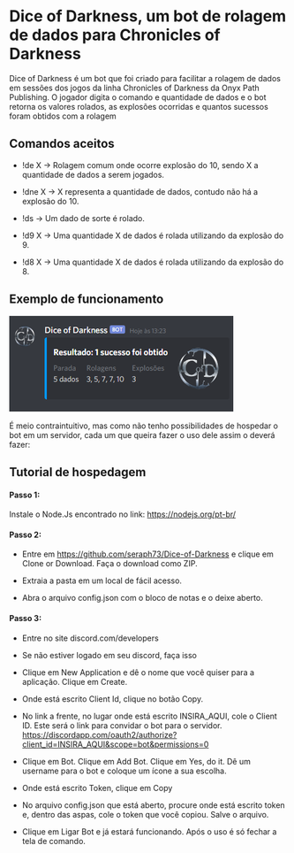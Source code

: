 # Dice of Darkness, um bot de rolagem de dados para Chronicles of Darkness

Dice of Darkness é um bot que foi criado para facilitar a rolagem de dados em sessões dos jogos da linha Chronicles of Darkness da Onyx Path Publishing. O jogador digita o comando e quantidade de dados e o bot retorna os valores rolados, as explosões ocorridas e quantos sucessos foram obtidos com a rolagem

## Comandos aceitos

- !de X -> Rolagem comum onde ocorre explosão do 10, sendo X a quantidade de dados a serem jogados.

- !dne X -> X representa a quantidade de dados, contudo não há a explosão do 10.

- !ds -> Um dado de sorte é rolado.

- !d9 X -> Uma quantidade X de dados é rolada utilizando da explosão do 9.

- !d8 X -> Uma quantidade X de dados é rolada utilizando da explosão do 8.

## Exemplo de funcionamento

![](images/sample.png)


É meio contraintuitivo, mas como não tenho possibilidades de hospedar o bot em um servidor, cada um que queira fazer o uso dele assim o deverá fazer:

## Tutorial de hospedagem

#### Passo 1:

Instale o Node.Js encontrado no link: https://nodejs.org/pt-br/

#### Passo 2:

- Entre em https://github.com/seraph73/Dice-of-Darkness e clique em Clone or Download. Faça o download como ZIP.

- Extraia a pasta em um local de fácil acesso.

- Abra o arquivo config.json com o bloco de notas e o deixe aberto.


#### Passo 3:

- Entre no site discord.com/developers

- Se não estiver logado em seu discord, faça isso

- Clique em New Application e dê o nome que você quiser para a aplicação. Clique em Create.

- Onde está escrito Client Id, clique no botão Copy.

- No link a frente, no lugar onde está escrito INSIRA_AQUI, cole o Client ID. Este será o link para convidar o bot para o servidor. https://discordapp.com/oauth2/authorize?client_id=INSIRA_AQUI&scope=bot&permissions=0

- Clique em Bot. Clique em Add Bot. Clique em Yes, do it. Dê um username para o bot e coloque um ícone a sua escolha.

- Onde está escrito Token, clique em Copy

- No arquivo config.json que está aberto, procure onde está escrito token e, dentro das aspas, cole o token que você copiou. Salve o arquivo.

- Clique em Ligar Bot e já estará funcionando. Após o uso é só fechar a tela de comando.
